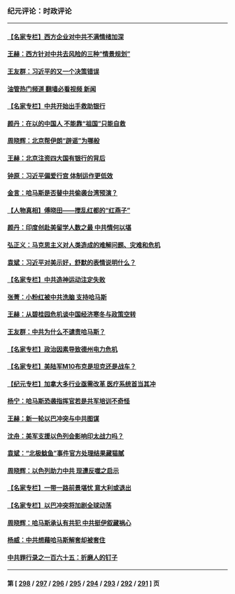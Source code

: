 ### 纪元评论：时政评论
---
#### [【名家专栏】西方企业对中共不满情绪加深](../../pages/nsc1025/n14094676.md?10160330) 
#### [王赫：西方针对中共去风险的三种“情景规划”](../../pages/nsc1025/n14095519.md?10160330) 
#### [王友群：习近平的又一个决策错误](../../pages/nsc1025/n14095449.md?10160330) 
#### [油管热门频道 翻墙必看视频 新闻](ok?10160330)
#### [【名家专栏】中共开始出手救助银行](../../pages/nsc1025/n14091469.md?10160330) 
#### [颜丹：在以的中国人 不能靠“祖国”只能自救](../../pages/nsc1025/n14095404.md?10160330) 
#### [周晓辉：北京帮伊朗“辟谣”为哪般](../../pages/nsc1025/n14095177.md?10160330) 
#### [王赫：北京注资四大国有银行的背后](../../pages/nsc1025/n14094869.md?10160330) 
#### [钟原：习近平偏爱行宫 体制运作更低效](../../pages/nsc1025/n14095041.md?10160330) 
#### [金言：哈马斯是否替中共偷袭台湾预演？](../../pages/nsc1025/n14094843.md?10160330) 
#### [【人物真相】傅晓田——搅乱红都的“红燕子”](../../pages/nsc1025/n14094741.md?10160330) 
#### [颜丹：印度创赴美留学人数之最 中共情何以堪](../../pages/nsc1025/n14094409.md?10160330) 
#### [弘正义：马克思主义对人类造成的难解问题、灾难和危机](../../pages/nsc1025/n14094457.md?10160330) 
#### [袁斌：习近平对美示好，舒默的表情说明什么？](../../pages/nsc1025/n14094410.md?10160330) 
#### [【名家专栏】中共造神运动注定失败](../../pages/nsc1025/n14090830.md?10160330) 
#### [张菁：小粉红被中共洗脑 支持哈马斯](../../pages/nsc1025/n14094044.md?10160330) 
#### [王赫：从碧桂园危机谈中国经济寒冬与政策空转](../../pages/nsc1025/n14094052.md?10160330) 
#### [王友群：中共为什么不谴责哈马斯？](../../pages/nsc1025/n14094039.md?10160330) 
#### [【名家专栏】政治因素导致德州电力危机](../../pages/nsc1025/n14093104.md?10160330) 
#### [【名家专栏】美陆军M10布克是坦克还是战车？](../../pages/nsc1025/n14081648.md?10160330) 
#### [【纪元专栏】加拿大多行业亟需改革 医疗系统首当其冲](../../pages/nsc1025/n14093204.md?10160330) 
#### [杨宁：哈马斯恐袭指挥官若是共军培训不奇怪](../../pages/nsc1025/n14093172.md?10160330) 
#### [王赫：新一轮以巴冲突与中共图谋](../../pages/nsc1025/n14092738.md?10160330) 
#### [沈舟：美军支援以色列会影响印太战力吗？](../../pages/nsc1025/n14092679.md?10160330) 
#### [袁斌：“北极鲶鱼”事件官方处理结果藏猫腻](../../pages/nsc1025/n14092715.md?10160330) 
#### [周晓辉：以色列助力中共 现遭反噬之启示](../../pages/nsc1025/n14092349.md?10160330) 
#### [【名家专栏】一带一路前景堪忧 意大利或退出](../../pages/nsc1025/n14091445.md?10160330) 
#### [【名家专栏】以巴冲突将加剧全球动荡](../../pages/nsc1025/n14092202.md?10160330) 
#### [周晓辉：哈马斯承认有共犯 中共挺伊叙藏祸心](../../pages/nsc1025/n14091687.md?10160330) 
#### [杨威：中共想藉哈马斯解套却被套住](../../pages/nsc1025/n14091796.md?10160330) 
#### [中共罪行录之一百六十五：折磨人的钉子](../../pages/nsc1025/n14091950.md?10160330) 

---
#### 第 [ [298](./298.md?10160330) / [297](./297.md?10160330) / [296](./296.md?10160330) / [295](./295.md?10160330) / [294](./294.md?10160330) / [293](./293.md?10160330) / [292](./292.md?10160330) / [291](./291.md?10160330) ] 页
